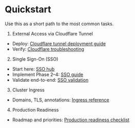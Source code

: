 # Quickstart

Use this as a short path to the most common tasks.

1) External Access via Cloudflare Tunnel
- Deploy: [Cloudflare tunnel deployment guide](../cloudflare/deployment.md)
- Verify: [Cloudflare troubleshooting](../cloudflare/troubleshooting.md)

2) Single Sign-On (SSO)
- Start here: [SSO hub](../sso/index.md)
- Implement Phase 2–4: [SSO guide](../sso/guide.md)
- Validate end-to-end: [SSO validation](../sso/validation.md)

3) Cluster Ingress
- Domains, TLS, annotations: [Ingress reference](../operations/ingress.md)

4) Production Readiness
- Roadmap and priorities: [Production readiness checklist](../readiness/production-readiness.md)

